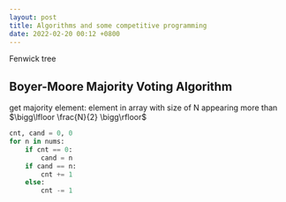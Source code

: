 ```yaml
---
layout: post
title: Algorithms and some competitive programming
date: 2022-02-20 00:12 +0800
---
```


Fenwick tree


## Boyer-Moore Majority Voting Algorithm
get majority element: element in array with size of N appearing more than $\bigg\lfloor \frac{N}{2} \bigg\rfloor$

```python
cnt, cand = 0, 0
for n in nums:
    if cnt == 0:
	    cand = n
    if cand == n:
	    cnt += 1
    else:
	    cnt -= 1

```
